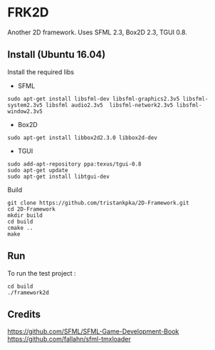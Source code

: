 FRK2D 
==============
Another 2D framework.
Uses SFML 2.3, Box2D 2.3, TGUI 0.8.

Install (Ubuntu 16.04)
-------------------------
Install the required libs
* SFML
```
sudo apt-get install libsfml-dev libsfml-graphics2.3v5 libsfml-system2.3v5 libsfml audio2.3v5  libsfml-network2.3v5 libsfml-window2.3v5
```
  
   
* Box2D
```
sudo apt-get install libbox2d2.3.0 libbox2d-dev
```
* TGUI 
```
sudo add-apt-repository ppa:texus/tgui-0.8
sudo apt-get update
sudo apt-get install libtgui-dev
```
Build 
```
git clone https://github.com/tristankpka/2D-Framework.git
cd 2D-Framework
mkdir build
cd build
cmake ..
make
```
Run
-----
To run the test project :
```
cd build
./framework2d
```

Credits
-----
https://github.com/SFML/SFML-Game-Development-Book
https://github.com/fallahn/sfml-tmxloader
